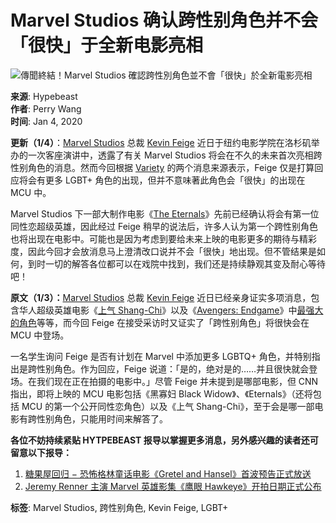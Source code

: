 # Marvel Studios 确认跨性别角色并不会「很快」于全新电影亮相

![傳聞終結！Marvel Studios 確認跨性別角色並不會「很快」於全新電影亮相](https://image-cdn.hypb.st/https%3A%2F%2Fhypebeast.com%2Fwp-content%2Fblogs.dir%2F4%2Ffiles%2F2020%2F01%2Fmarvel-universe-transgender-character-kevin-feige-confirmed-1.jpg?q=75&w=800&cbr=1&fit=max)

**来源**: Hypebeast  
**作者**: Perry Wang  
**时间**: Jan 4, 2020  

**更新（1/4）**：[Marvel Studios](https://hypebeast.cn/tags/marvel) 总裁 [Kevin Feige](https://hypebeast.cn/tags/kevin-feige) 近日于纽约电影学院在洛杉矶举办的一次客座演讲中，透露了有关 Marvel Studios 将会在不久的未来首次亮相跨性别角色的消息。然而今回根据 [Variety](https://variety.com/2020/film/news/marvel-trans-character-superhero-kevin-feige-1203455563/) 的两个消息来源表示，Feige 仅是打算回应将会有更多 LGBT+ 角色的出现，但并不意味著此角色会「很快」的出现在 MCU 中。

Marvel Studios 下一部大制作电影《[The Eternals](https://hypebeast.cn/tags/the-eternals)》先前已经确认将会有第一位同性恋超级英雄，因此经过 Feige 稍早的说法后，许多人认为第一个跨性别角色也将出现在电影中。可能也是因为考虑到要给未来上映的电影更多的期待与精彩度，因此今回才会放消息马上澄清改口说并不会「很快」地出现。但不管结果是如何，到时一切的解答各位都可以在戏院中找到，我们还是持续静观其变及耐心等待吧！

**原文（1/3）：**[Marvel Studios](https://hypebeast.cn/tags/marvel) 总裁 [Kevin Feige](https://hypebeast.cn/tags/kevin-feige) 近日已经亲身证实多项消息，包含华人超级英雄电影《[上气 Shang-Chi](https://hypebeast.cn/tags/shang-chi)》以及《[Avengers: Endgame](https://hypebeast.cn/tags/avengers-endgame)》中[最强大的角色](https://hypebeast.cn/2020/1/marvel-kevin-feige-avengers-endgame-most-powerful-character)等等，而今回 Feige 在接受采访时又证实了「跨性别角色」将很快会在 MCU 中登场。

一名学生询问 Feige 是否有计划在 Marvel 中添加更多 LGBTQ+ 角色，并特别指出是跨性别角色。作为回应，Feige 说道：「是的，绝对是的……并且很快就会登场。在我们现在正在拍摄的电影中。」尽管 Feige 并未提到是哪部电影，但 CNN 指出，即将上映的 MCU 电影包括《黑寡妇 Black Widow》、《Eternals》（还将包括 MCU 的第一个公开同性恋角色）以及《上气 Shang-Chi》，至于会是哪一部电影有跨性别角色，只能用时间来解答了。

**各位不妨持续紧贴 HYTPEBEAST 报导以掌握更多消息，另外感兴趣的读者还可留意以下报导：**

1. [糖果屋回归 − 恐怖格林童话电影《Gretel and Hansel》首波预告正式放送](https://hypebeast.cn/2020/1/gretel-hansel-horror-movie-trailer)
2. [Jeremy Renner 主演 Marvel 英雄影集《鹰眼 Hawkeye》开拍日期正式公布](https://hypebeast.cn/2020/1/jeremy-renner-marvel-hawkeye-disney-filming-summer)

**标签**: Marvel Studios, 跨性别角色, Kevin Feige, LGBT+